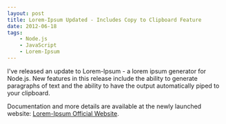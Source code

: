 ```yaml
---
layout: post
title: Lorem-Ipsum Updated - Includes Copy to Clipboard Feature
date: 2012-06-18
tags:
    - Node.js
    - JavaScript
    - Lorem-Ipsum
---
```


I've released an update to Lorem-Ipsum - a lorem ipsum generator for Node.js. New features in this release include the ability to generate paragraphs of text and the ability to have the output automatically piped to your clipboard.

Documentation and more details are available at the newly launched website: [Lorem-Ipsum Official Website](http://knicklabs.github.com/node-lorem-ipsum).

